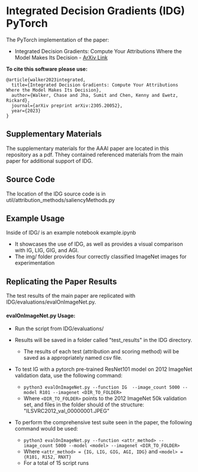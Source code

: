 # Integrated Decision Gradients (IDG) PyTorch
The PyTorch implementation of the paper: 
 * Integrated Decision Gradients: Compute Your Attributions Where the Model Makes Its Decision - [ArXiv Link](https://arxiv.org/abs/2305.20052v1)

**To cite this software please use:**

    @article{walker2023integrated,
      title={Integrated Decision Gradients: Compute Your Attributions Where the Model Makes Its Decision},
      author={Walker, Chase and Jha, Sumit and Chen, Kenny and Ewetz, Rickard},
      journal={arXiv preprint arXiv:2305.20052},
      year={2023}
    }
    
Supplementary Materials
---
The supplementary materials for the AAAI paper are located in this repository as a pdf. Thhey contained referenced materials from the main paper for additional support of IDG.

Source Code
---
The location of the IDG source code is in util/attribution_methods/saliencyMethods.py

Example Usage
---
Inside of IDG/ is an example notebook example.ipynb
 * It showcases the use of IDG, as well as provides a visual comparison with IG, LIG, GIG, and AGI.
 * The img/ folder provides four correctly classified ImageNet images for experimentation

Replicating the Paper Results
---
The test results of the main paper are replicated with IDG/evaluations/evalOnImageNet.py.

#### evalOnImageNet.py Usage:
  * Run the script from IDG/evaluations/
  * Results will be saved in a folder called "test_results" in the IDG directory.
     * The results of each test (attribution and scoring method) will be saved as a appropriately named csv file. 

* To test IG with a pytorch pre-trained ResNet101 model on 2012 ImageNet validation data, use the following command:
  * `python3 evalOnImageNet.py --function IG  --image_count 5000 --model R101 --imagenet <DIR_TO_FOLDER>`
  * Where `<DIR_TO_FOLDER>` points to the 2012 ImageNet 50k validation set, and files in the folder should of the structure: "ILSVRC2012_val_00000001.JPEG"

* To perform the comprehensive test suite seen in the paper, the following command would be used:
    * `python3 evalOnImageNet.py --function <attr_method> --image_count 5000 --model <model> --imagenet <DIR_TO_FOLDER>`
    * Where `<attr_method> = {IG, LIG, GIG, AGI, IDG}` and `<model> = {R101, R152, RNXT}`
    * For a total of 15 script runs
